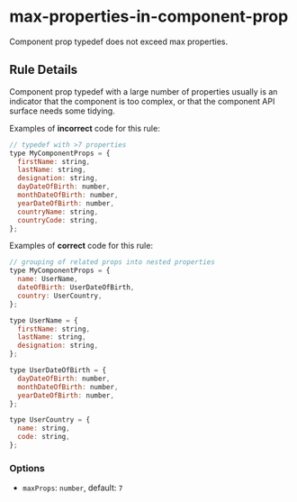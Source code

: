 # max-properties-in-component-prop

Component prop typedef does not exceed max properties.

## Rule Details

Component prop typedef with a large number of properties usually is an indicator that the component is too complex, or that the component API surface needs some tidying.

Examples of **incorrect** code for this rule:

```js
// typedef with >7 properties
type MyComponentProps = {
  firstName: string,
  lastName: string,
  designation: string,
  dayDateOfBirth: number,
  monthDateOfBirth: number,
  yearDateOfBirth: number,
  countryName: string,
  countryCode: string,
};
```

Examples of **correct** code for this rule:

```js
// grouping of related props into nested properties
type MyComponentProps = {
  name: UserName,
  dateOfBirth: UserDateOfBirth,
  country: UserCountry,
};

type UserName = {
  firstName: string,
  lastName: string,
  designation: string,
};

type UserDateOfBirth = {
  dayDateOfBirth: number,
  monthDateOfBirth: number,
  yearDateOfBirth: number,
};

type UserCountry = {
  name: string,
  code: string,
};
```

### Options

- `maxProps`: `number`, default: `7`
